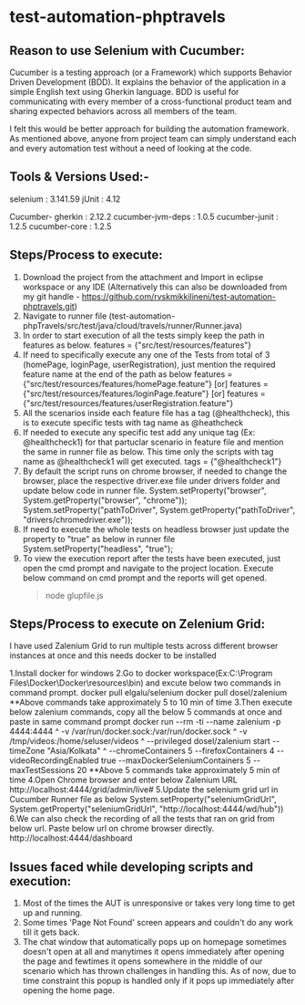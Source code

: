 # test-automation-phptravels

Reason to use Selenium with Cucumber:
------------------------------------

Cucumber is a testing approach (or a Framework) which supports Behavior Driven Development (BDD). It explains the behavior of the application in a simple English text using Gherkin language. BDD is useful for communicating with every member of a cross-functional product team and sharing expected behaviors across all members of the team. 

I felt this would be better approach for building the automation framework. As mentioned above, anyone from project team can simply understand each and every automation test without a need of looking at the code.

Tools & Versions Used:-
-----------------------------

selenium	: 3.141.59
jUnit		: 4.12

Cucumber-
gherkin				: 2.12.2
cucumber-jvm-deps	: 1.0.5
cucumber-junit		: 1.2.5
cucumber-core		: 1.2.5

Steps/Process to execute:
-------------------------
1. Download the project from the attachment and Import in eclipse workspace or any IDE (Alternatively this can also be downloaded from my git handle - https://github.com/rvskmikkilineni/test-automation-phptravels.git)
2. Navigate to runner file (test-automation-phpTravels/src/test/java/cloud/travels/runner/Runner.java)
3. In order to start execution of all the tests simply keep the path in features as below.
	features = {"src/test/resources/features"}
4. If need to specifically execute any one of the Tests from total of 3 (homePage, loginPage, userRegistration), just mention the required feature name at the end of the path as below
	features ={"src/test/resources/features/homePage.feature"} [or]
	features ={"src/test/resources/features/loginPage.feature"} [or]
	features ={"src/test/resources/features/userRegistration.feature"}
5. All the scenarios inside each feature file has a tag (@healthcheck), this is to execute specific tests with tag name as @heathcheck
6. If needed to execute any specific test add any unique tag (Ex: @healthcheck1) for that partuclar scenario in feature file and mention the same in runner file as below. This time only the scripts with tag name as @healthcheck1 will get executed.
	tags = {"@healthcheck1"}
7. By default the script runs on chrome browser, if needed to change the browser, place the respective driver.exe file under drivers folder and update below code in runner file.
	System.setProperty("browser", System.getProperty("browser", "chrome"));
	System.setProperty("pathToDriver", System.getProperty("pathToDriver", "drivers/chromedriver.exe"));
8. If need to execute the whole tests on headless browser just update the property to "true" as below in runner file
	System.setProperty("headless", "true");
9. To view the execution report after the tests have been executed, just open the cmd prompt and navigate to the project location. Execute below command on cmd prompt and the reports will get opened.
	>node glupfile.js

Steps/Process to execute on Zelenium Grid:
------------------------------------------

I have used Zalenium Grid to run multiple tests across different browser instances at once and this needs docker to be installed

1.Install docker for windows
2.Go to docker workspace(Ex:C:\Program Files\Docker\Docker\resources\bin) and excute below two commands in command prompt.
	docker pull elgalu/selenium
	docker pull dosel/zalenium
	**Above commands take approximately 5 to 10 min of time
3.Then execute below zalenium commands, copy all the below 5 commands at once and paste in same command prompt
	docker run --rm -ti --name zalenium -p 4444:4444 ^
    -v /var/run/docker.sock:/var/run/docker.sock ^
    -v /tmp/videos:/home/seluser/videos  ^
	--privileged dosel/zalenium start --timeZone "Asia/Kolkata" ^
	--chromeContainers 5 --firefoxContainers 4 --videoRecordingEnabled true --maxDockerSeleniumContainers 5 --maxTestSessions 20
	**Above 5 commands take approximately 5 min of time
4.Open Chrome browser and enter below Zalenium URL
	http://localhost:4444/grid/admin/live#
5.Update the selenium grid url in Cucumber Runner file as below
	System.setProperty("seleniumGridUrl", System.getProperty("seleniumGridUrl", "http://localhost:4444/wd/hub"))
6.We can also check the recording of all the tests that ran on grid from below url. Paste below url on chrome browser directly.
	http://localhost:4444/dashboard

Issues faced while developing scripts and execution:
----------------------------------------------------

1. Most of the times the AUT is unresponsive or takes very long time to get up and running.
2. Some times 'Page Not Found' screen appears and couldn't do any work till it gets back.
3. The chat window that automatically pops up on homepage sometimes doesn't open at all and manytimes it opens immediately after opening the page and fewtimes it opens somewhere in the middle of our scenario which has thrown challenges in handling this. As of now, due to time constraint this popup is handled only if it pops up immediately after opening the home page.
